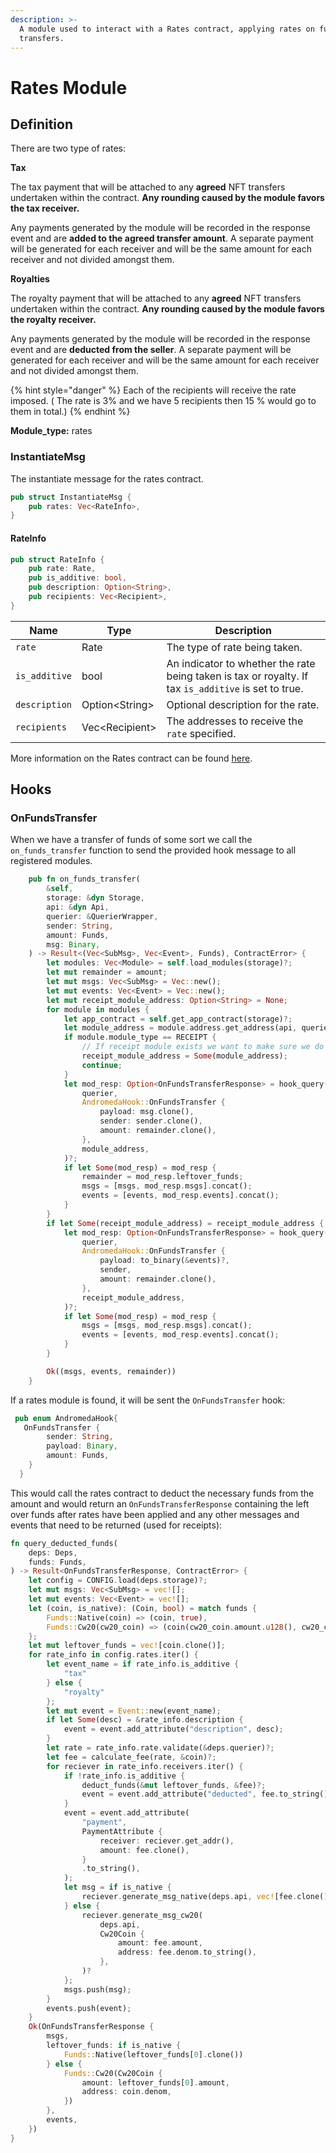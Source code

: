 ```yaml
---
description: >-
  A module used to interact with a Rates contract, applying rates on fund
  transfers.
---
```


# Rates Module

## Definition

There are two type of rates:&#x20;

**Tax**

The tax payment that will be attached to any **agreed** NFT transfers undertaken within the contract. **Any rounding caused by the module favors the tax receiver.**

Any payments generated by the module will be recorded in the response event and are **added to the agreed transfer amount**. A separate payment will be generated for each receiver and will be the same amount for each receiver and not divided amongst them.

**Royalties**

The royalty payment that will be attached to any **agreed** NFT transfers undertaken within the contract. **Any rounding caused by the module favors the royalty receiver.**

Any payments generated by the module will be recorded in the response event and are **deducted from the  seller**. A separate payment will be generated for each receiver and will be the same amount for each receiver and not divided amongst them.

{% hint style="danger" %}
Each of the recipients will receive the rate imposed. ( The rate is 3% and we have 5 recipients then 15 % would go to them in total.)
{% endhint %}

**Module\_type:** rates

### InstantiateMsg

The instantiate message for the rates contract.

```rust
pub struct InstantiateMsg {
    pub rates: Vec<RateInfo>,
}
```

#### RateInfo

```rust
pub struct RateInfo {
    pub rate: Rate,
    pub is_additive: bool,
    pub description: Option<String>,
    pub recipients: Vec<Recipient>,
}
```

| Name          | Type            | Description                                                                                          |
| ------------- | --------------- | ---------------------------------------------------------------------------------------------------- |
| `rate`        | Rate            | The type of rate being taken.                                                                        |
| `is_additive` | bool            | An indicator to whether the rate being taken is tax or royalty. If tax `is_additive` is set to true. |
| `description` | Option\<String> | Optional description for the rate.                                                                   |
| `recipients`  | Vec\<Recipient> | The addresses to receive the `rate` specified.                                                       |

More information on the Rates contract can be found [here](../smart-contracts/modules/rates.md).

## Hooks

### OnFundsTransfer

When we have a transfer of funds of some sort we call the `on_funds_transfer` function to send the provided hook message to all registered modules.&#x20;

```rust
    pub fn on_funds_transfer(
        &self,
        storage: &dyn Storage,
        api: &dyn Api,
        querier: &QuerierWrapper,
        sender: String,
        amount: Funds,
        msg: Binary,
    ) -> Result<(Vec<SubMsg>, Vec<Event>, Funds), ContractError> {
        let modules: Vec<Module> = self.load_modules(storage)?;
        let mut remainder = amount;
        let mut msgs: Vec<SubMsg> = Vec::new();
        let mut events: Vec<Event> = Vec::new();
        let mut receipt_module_address: Option<String> = None;
        for module in modules {
            let app_contract = self.get_app_contract(storage)?;
            let module_address = module.address.get_address(api, querier, app_contract)?;
            if module.module_type == RECEIPT {
                // If receipt module exists we want to make sure we do it last.
                receipt_module_address = Some(module_address);
                continue;
            }
            let mod_resp: Option<OnFundsTransferResponse> = hook_query(
                querier,
                AndromedaHook::OnFundsTransfer {
                    payload: msg.clone(),
                    sender: sender.clone(),
                    amount: remainder.clone(),
                },
                module_address,
            )?;
            if let Some(mod_resp) = mod_resp {
                remainder = mod_resp.leftover_funds;
                msgs = [msgs, mod_resp.msgs].concat();
                events = [events, mod_resp.events].concat();
            }
        }
        if let Some(receipt_module_address) = receipt_module_address {
            let mod_resp: Option<OnFundsTransferResponse> = hook_query(
                querier,
                AndromedaHook::OnFundsTransfer {
                    payload: to_binary(&events)?,
                    sender,
                    amount: remainder.clone(),
                },
                receipt_module_address,
            )?;
            if let Some(mod_resp) = mod_resp {
                msgs = [msgs, mod_resp.msgs].concat();
                events = [events, mod_resp.events].concat();
            }
        }

        Ok((msgs, events, remainder))
    }
```

If a rates module is found, it will be sent the `OnFundsTransfer` hook:

```rust
 pub enum AndromedaHook{
   OnFundsTransfer {
        sender: String,
        payload: Binary,
        amount: Funds,
    }
  }
```

This would call the rates contract to deduct the necessary funds from the amount and would return an `OnFundsTransferResponse` containing the left over funds after rates have been applied and any other messages and events that need to be returned (used for receipts):

```rust
fn query_deducted_funds(
    deps: Deps,
    funds: Funds,
) -> Result<OnFundsTransferResponse, ContractError> {
    let config = CONFIG.load(deps.storage)?;
    let mut msgs: Vec<SubMsg> = vec![];
    let mut events: Vec<Event> = vec![];
    let (coin, is_native): (Coin, bool) = match funds {
        Funds::Native(coin) => (coin, true),
        Funds::Cw20(cw20_coin) => (coin(cw20_coin.amount.u128(), cw20_coin.address), false),
    };
    let mut leftover_funds = vec![coin.clone()];
    for rate_info in config.rates.iter() {
        let event_name = if rate_info.is_additive {
            "tax"
        } else {
            "royalty"
        };
        let mut event = Event::new(event_name);
        if let Some(desc) = &rate_info.description {
            event = event.add_attribute("description", desc);
        }
        let rate = rate_info.rate.validate(&deps.querier)?;
        let fee = calculate_fee(rate, &coin)?;
        for reciever in rate_info.receivers.iter() {
            if !rate_info.is_additive {
                deduct_funds(&mut leftover_funds, &fee)?;
                event = event.add_attribute("deducted", fee.to_string());
            }
            event = event.add_attribute(
                "payment",
                PaymentAttribute {
                    receiver: reciever.get_addr(),
                    amount: fee.clone(),
                }
                .to_string(),
            );
            let msg = if is_native {
                reciever.generate_msg_native(deps.api, vec![fee.clone()])?
            } else {
                reciever.generate_msg_cw20(
                    deps.api,
                    Cw20Coin {
                        amount: fee.amount,
                        address: fee.denom.to_string(),
                    },
                )?
            };
            msgs.push(msg);
        }
        events.push(event);
    }
    Ok(OnFundsTransferResponse {
        msgs,
        leftover_funds: if is_native {
            Funds::Native(leftover_funds[0].clone())
        } else {
            Funds::Cw20(Cw20Coin {
                amount: leftover_funds[0].amount,
                address: coin.denom,
            })
        },
        events,
    })
}
```
